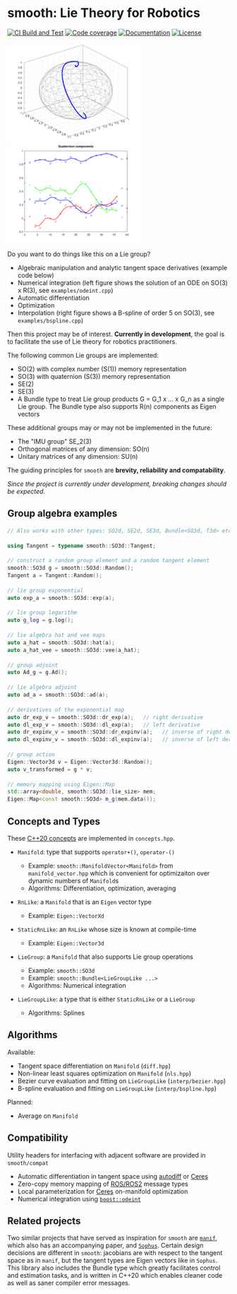 # smooth: Lie Theory for Robotics

[![CI Build and Test][ci-shield]][ci-link]
[![Code coverage][cov-shield]][cov-link]
[![Documentation][doc-shield]][doc-link]
[![License][license-shield]][license-link]

<img src="media/ode.png" width="300">  <img src="media/bspline.png" width="300">

Do you want to do things like this on a Lie group?

 * Algebraic manipulation and analytic tangent space derivatives (example code below)
 * Numerical integration (left figure shows the solution of an ODE on SO(3) x R(3), see `examples/odeint.cpp`)
 * Automatic differentiation
 * Optimization
 * Interpolation (right figure shows a B-spline of order 5 on SO(3), see `examples/bspline.cpp`)

Then this project may be of interest. **Currently in development**, the goal is to
facilitate the use of Lie theory for robotics practitioners.

The following common Lie groups are implemented:
 * SO(2) with complex number (S(1)) memory representation
 * SO(3) with quaternion (S(3)) memory representation
 * SE(2)
 * SE(3)
 * A Bundle type to treat Lie group products G = G\_1 x ... x G\_n as a single Lie group. The Bundle type also supports R(n) components as Eigen vectors

These additional groups may or may not be implemented in the future:
 * The "IMU group" SE\_2(3)
 * Orthogonal matrices of any dimension: SO(n)
 * Unitary matrices of any dimension: SU(n)

The guiding principles for `smooth` are **brevity, reliability and compatability**.

*Since the project is currently under development, breaking changes should be expected.*


## Group algebra examples

 ```cpp
 // Also works with other types: SO2d, SE2d, SE3d, Bundle<SO3d, T3d> etc...

 using Tangent = typename smooth::SO3d::Tangent;

 // construct a random group element and a random tangent element
 smooth::SO3d g = smooth::SO3d::Random();
 Tangent a = Tangent::Random();

 // lie group exponential
 auto exp_a = smooth::SO3d::exp(a);

 // lie group logarithm
 auto g_log = g.log();

 // lie algebra hat and vee maps
 auto a_hat = smooth::SO3d::hat(a);
 auto a_hat_vee = smooth::SO3d::vee(a_hat);

 // group adjoint
 auto Ad_g = g.Ad();

 // lie algebra adjoint
 auto ad_a = smooth::SO3d::ad(a);

 // derivatives of the exponential map
 auto dr_exp_v = smooth::SO3d::dr_exp(a);   // right derivative
 auto dl_exp_v = smooth::SO3d::dl_exp(a);   // left derivative
 auto dr_expinv_v = smooth::SO3d::dr_expinv(a);   // inverse of right derivative
 auto dl_expinv_v = smooth::SO3d::dl_expinv(a);   // inverse of left derivative

 // group action
 Eigen::Vector3d v = Eigen::Vector3d::Random();
 auto v_transformed = g * v;

 // memory mapping using Eigen::Map
 std::array<double, smooth::SO3d::lie_size> mem;
 Eigen::Map<const smooth::SO3d> m_g(mem.data());
 ```


## Concepts and Types

These [C++20 concepts](https://en.cppreference.com/w/cpp/concepts) are implemented in `concepts.hpp`.

* ```Manifold```: type that supports ```operator+()```, ```operator-()```
  * Example: ```smooth::ManifoldVector<Manifold>``` from ```manifold_vector.hpp``` which is convenient for optimizaiton over dynamic numbers of ```Manifold```s
  * Algorithms: Differentiation, optimization, averaging

* ```RnLike```: a ```Manifold``` that is an ```Eigen``` vector type
  * Example: ```Eigen::VectorXd```

* ```StaticRnLike```: an ```RnLike``` whose size is known at compile-time
  * Example: ```Eigen::Vector3d```

* ```LieGroup```: a ```Manifold``` that also supports Lie group operations
  * Example: ```smooth::SO3d```
  * Example: ```smooth::Bundle<LieGroupLike ...>```
  * Algorithms: Numerical integration

* ```LieGroupLike```: a type that is either ```StaticRnLike``` or a ```LieGroup```
  * Algorithms: Splines


## Algorithms

Available:

* Tangent space differentiation on ```Manifold``` (`diff.hpp`)
* Non-linear least squares optimization on ```Manifold``` (`nls.hpp`)
* Bezier curve evaluation and fitting on ```LieGroupLike```  (`interp/bezier.hpp`)
* B-spline evaluation and fitting on ```LieGroupLike``` (`interp/bspline.hpp`)

Planned:

* Average on ```Manifold```


## Compatibility

Utility headers for interfacing with adjacent software are provided in `smooth/compat`

* Automatic differentiation in tangent space using [autodiff](https://autodiff.github.io/) or [Ceres](http://ceres-solver.org)
* Zero-copy memory mapping of [ROS/ROS2](https://www.ros.org/) message types
* Local parameterization for [Ceres](http://ceres-solver.org/) on-manifold optimization
* Numerical integration using [`boost::odeint`](https://www.boost.org/doc/libs/1_76_0/libs/numeric/odeint/doc/html/index.html)


## Related projects

Two similar projects that have served as inspiration for `smooth` are [`manif`](https://github.com/artivis/manif/), which also has an accompanying paper, and [`Sophus`](https://github.com/strasdat/Sophus/). Certain design decisions are different in `smooth`: jacobians are with respect to the tangent space as in `manif`, but the tangent types are Eigen vectors like in `Sophus`. This library also includes the Bundle type which greatly facilitates control and estimation tasks, and is written in C++20 which enables cleaner code as well as saner compiler error messages.

<!-- MARKDOWN LINKS AND IMAGES -->
[ci-shield]: https://img.shields.io/github/workflow/status/pettni/smooth/build_and_test/master?style=flat-square
[ci-link]: https://github.com/pettni/lie/actions/workflows/build_and_test.yml

[cov-shield]: https://img.shields.io/codecov/c/gh/pettni/smooth/master?style=flat-square
[cov-link]: https://codecov.io/gh/pettni/smooth

[doc-shield]: https://img.shields.io/static/v1?label=&message=Documentation&color=orange&style=flat-square
[doc-link]: https://pettni.github.io/smooth

[license-shield]: https://img.shields.io/github/license/pettni/smooth.svg?style=flat-square
[license-link]: https://github.com/pettni/smooth/blob/master/LICENSE

[license-shield]: https://img.shields.io/github/license/pettni/smooth.svg?style=flat-square
[license-link]: https://github.com/pettni/smooth/blob/master/LICENSE

